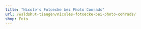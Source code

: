 ```yaml
---
title: "Nicole's Fotoecke bei Photo Conrads"
url: /waldshut-tiengen/nicoles-fotoecke-bei-photo-conrads/
shop: Foto
---
```

